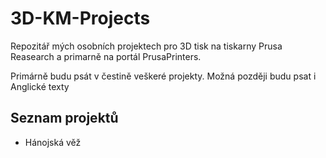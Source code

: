 # 3D-KM-Projects

Repozitář mých osobních projektech pro 3D tisk na tiskarny Prusa Reasearch a primarně na portál PrusaPrinters.

Primárně budu psát v čestině veškeré projekty. Možná později budu psat i Anglické texty


## Seznam projektů

- Hánojská věž